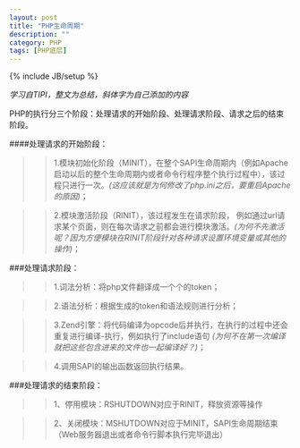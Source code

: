 ```yaml
---
layout: post
title: "PHP生命周期"
description: ""
category: PHP
tags: [PHP底层]
---
```

{% include JB/setup %}

_学习自TIPI，整文为总结，斜体字为自己添加的内容_

PHP的执行分三个阶段：处理请求的开始阶段、处理请求阶段、请求之后的结束阶段。

####处理请求的开始阶段：

>>1.模块初始化阶段（MINIT），在整个SAPI生命周期内（例如Apache启动以后的整个生命周期内或者命令行程序整个执行过程中），该过程只进行一次。*(这应该就是为何修改了php.ini之后，要重启Apache的原因)*；

>>2.模块激活阶段（RINIT），该过程发生在请求阶段， 例如通过url请求某个页面，则在每次请求之前都会进行模块激活。*(为何不先激活呢？因为方便模块在RINIT阶段针对各种请求设置环境变量或其他的操作)*；

###处理请求阶段：

>>1.词法分析：将php文件翻译成一个个的token；

>>2.语法分析：根据生成的token和语法规则进行分析；

>>3.Zend引擎：将代码编译为opcode后并执行，在执行的过程中还会重复进行编译-执行，例如执行了include语句
*(为何不在第一次编译就把这些包含进来的文件也一起编译好？)*；

>>4.调用SAPI的输出函数返回执行结果。

###处理请求的结束阶段：

>>1、停用模块：RSHUTDOWN对应于RINIT，释放资源等操作

>>2、关闭模块：MSHUTDOWN对应于MINIT，SAPI生命周期结束（Web服务器退出或者命令行脚本执行完毕退出）